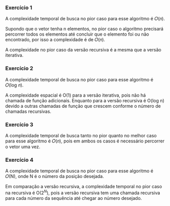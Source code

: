 ### Exercício 1

A complexidade temporal de busca no pior caso para esse algoritmo é 𝑂(𝑛).

Supondo que o vetor tenha n elementos, no pior caso o algoritmo precisará percorrer todos os elementos até concluir que o elemento foi ou não encontrado, por isso a complexidade é de 𝑂(𝑛).

A complexidade no pior caso da versão recursiva é a mesma que a versão iterativa.

### Exercício 2

A complexidade temporal de busca no pior caso para esse algoritmo é 𝑂(log 𝑛).

A complexidade espacial é O(1) para a versão iterativa, pois não há chamada de função adicionais. Enquanto para a versão recursiva é O(log n) devido a outras chamadas de função que crescem conforme o número de chamadas recursivas.

### Exercício 3

A complexidade temporal de busca tanto no pior quanto no melhor caso para esse algoritmo é 𝑂(𝑛), pois em ambos os casos é necessário percorrer o vetor uma vez.

### Exercício 4

A complexidade temporal de busca no pior caso para esse algoritmo é 𝑂(N), onde N é o número da posição desejada.

Em comparação a versão recursiva, a complexidade temporal no pior caso na recursiva é O($2^N$), pois a versão recursiva tem uma chamada recursiva para cada número da sequência até chegar ao número desejado.